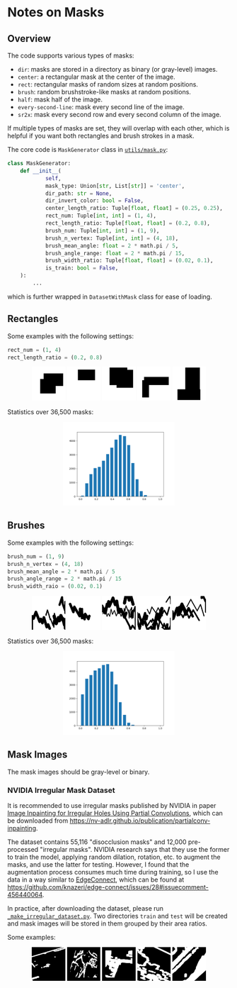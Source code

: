 # Notes on Masks



## Overview

The code supports various types of masks:

 - `dir`: masks are stored in a directory as binary (or gray-level) images.
 - `center`: a rectangular mask at the center of the image.
 - `rect`: rectangular masks of random sizes at random positions.
 - `brush`: random brushstroke-like masks at random positions.
 - `half`: mask half of the image.
 - `every-second-line`: mask every second line of the image.
 - `sr2x`: mask every second row and every second column of the image.

If multiple types of masks are set, they will overlap with each other, which is helpful if you want both rectangles and brush strokes in a mask.

The core code is `MaskGenerator` class in [`utils/mask.py`](../utils/mask.py):

```python
class MaskGenerator:
    def __init__(
            self,
            mask_type: Union[str, List[str]] = 'center',
            dir_path: str = None,                                       # dir
            dir_invert_color: bool = False,                             # dir
            center_length_ratio: Tuple[float, float] = (0.25, 0.25),    # center
            rect_num: Tuple[int, int] = (1, 4),                         # rect
            rect_length_ratio: Tuple[float, float] = (0.2, 0.8),        # rect
            brush_num: Tuple[int, int] = (1, 9),                        # brush
            brush_n_vertex: Tuple[int, int] = (4, 18),                  # brush
            brush_mean_angle: float = 2 * math.pi / 5,                  # brush
            brush_angle_range: float = 2 * math.pi / 15,                # brush
            brush_width_ratio: Tuple[float, float] = (0.02, 0.1),       # brush
            is_train: bool = False,
    ):
        ...
```

which is further wrapped in `DatasetWithMask` class for ease of loading.



## Rectangles

Some examples with the following settings:

````python
rect_num = (1, 4)
rect_length_ratio = (0.2, 0.8)
````

<p align="center">
<img src="./imgs/rect0.png" width=15%/> <img src="./imgs/rect1.png" width=15%/> <img src="./imgs/rect2.png" width=15%/> <img src="./imgs/rect3.png" width=15%/> <img src="./imgs/rect4.png" width=15%/>
</p>
Statistics over 36,500 masks:

<p align="center">
<img src="./imgs/rect-ratio.png" width=50%/>
</p>



## Brushes

Some examples with the following settings:

```python
brush_num = (1, 9)
brush_n_vertex = (4, 18)
brush_mean_angle = 2 * math.pi / 5
brush_angle_range = 2 * math.pi / 15
brush_width_raio = (0.02, 0.1)
```

<p align="center">
<img src="./imgs/brush0.png" width=15%/> <img src="./imgs/brush1.png" width=15%/> <img src="./imgs/brush2.png" width=15%/> <img src="./imgs/brush3.png" width=15%/> <img src="./imgs/brush4.png" width=15%/>
</p>
Statistics over 36,500 masks:

<p align="center">
<img src="./imgs/brush-ratio.png" width=50%/>
</p>




## Mask Images

The mask images should be gray-level or binary.



### NVIDIA Irregular Mask Dataset

It is recommended to use irregular masks published by NVIDIA in paper [Image Inpainting for Irregular Holes Using Partial Convolutions](https://arxiv.org/abs/1804.07723), which can be downloaded from https://nv-adlr.github.io/publication/partialconv-inpainting.

The dataset contains 55,116 "disocclusion masks" and 12,000 pre-processed "irregular masks". NVIDIA research says that they use the former to train the model, applying random dilation, rotation, etc. to augment the masks, and use the latter for testing. However, I found that the augmentation process consumes much time during training, so I use the data in a way similar to [EdgeConnect](https://arxiv.org/abs/1901.00212), which can be found at https://github.com/knazeri/edge-connect/issues/28#issuecomment-456440064.

In practice, after downloading the dataset, please run [`_make_irregular_dataset.py`](./_make_irregular_dataset.py). Two directories `train` and `test` will be created and mask images will be stored in them grouped by their area ratios.

Some examples:

<p align="center">
<img src="./imgs/nv0.png" width=15%/> <img src="./imgs/nv1.png" width=15%/> <img src="./imgs/nv2.png" width=15%/> <img src="./imgs/nv3.png" width=15%/> <img src="./imgs/nv4.png" width=15%/>
</p>
